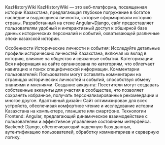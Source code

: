 KazHistoryWiki
KazHistoryWiki — это веб-платформа, посвященная истории Казахстана, предлагающая глубокое погружение в богатое наследие и выдающиеся личности, которые сформировали историю страны. Разработанный на стеке Angular+Django, сайт предоставляет пользователям удобный и интерактивный доступ к обширной базе данных исторических персоналий и событий, охватывающей различные эпохи казахской истории.

Особенности
Исторические личности и события: Исследуйте детальные профили исторических личностей Казахстана, включая их вклад в историю, влияние на общество и связанные события.
Категоризация: Вся информация на сайте организована по категориям, что облегчает навигацию и поиск специфической информации.
Комментарии пользователей: Пользователи могут оставлять комментарии на страницах исторических личностей и событий, способствуя обмену знаниями и мнениями.
Создание аккаунта: Посетители могут создавать собственные аккаунты для участия в сообществе, что позволяет сохранять избранное, получать персонализированные рекомендации и многое другое.
Адаптивный дизайн: Сайт оптимизирован для всех устройств, обеспечивая комфортное чтение и исследование истории Казахстана на компьютере, планшете или смартфоне.
Технологии
Frontend: Angular, предлагающий динамическое взаимодействие с пользователем и эффективное управление состоянием интерфейса.
Backend: Django, обеспечивающий надежную базу данных, аутентификацию пользователей, обработку комментариев и серверную логику.
